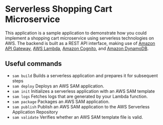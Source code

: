 # Serverless Shopping Cart Microservice

This application is a sample application to demonstrate how you could implement a shopping cart microservice using 
serverless technologies on AWS. The backend is built as a REST API interface, making use of [Amazon API Gateway](https://aws.amazon.com/api-gateway/), [AWS Lambda](https://aws.amazon.com/lambda/), [Amazon Cognito](https://aws.amazon.com/cognito/), and [Amazon DynamoDB](https://aws.amazon.com/dynamodb/).



## Useful commands

 * `sam build`          Builds a serverless application and prepares it for subsequent steps
 * `sam deploy`         Deploys an AWS SAM application.
 * `sam init`           Initializes a serverless application with an AWS SAM template
 * `sam logs`           Fetches logs that are generated by your Lambda function.
 * `sam package`        Packages an AWS SAM application.
 * `sam publish`        Publish an AWS SAM application to the AWS Serverless Application Repository
 * `sam validate`       Verifies whether an AWS SAM template file is valid.